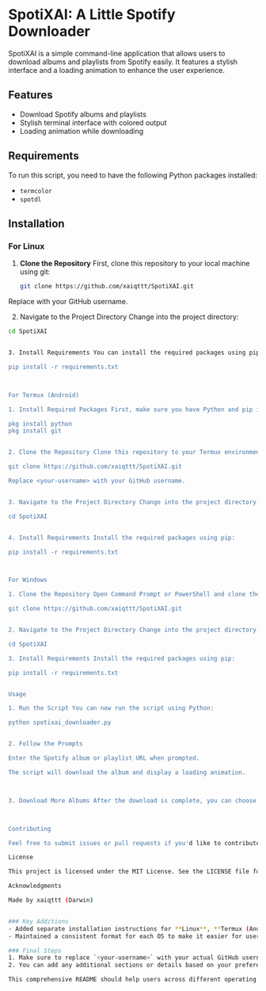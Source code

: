 # SpotiXAI: A Little Spotify Downloader

SpotiXAI is a simple command-line application that allows users to download albums and playlists from Spotify easily. It features a stylish interface and a loading animation to enhance the user experience.

## Features
- Download Spotify albums and playlists
- Stylish terminal interface with colored output
- Loading animation while downloading

## Requirements
To run this script, you need to have the following Python packages installed:
- `termcolor`
- `spotdl`

## Installation

### For Linux

1. **Clone the Repository**
   First, clone this repository to your local machine using git:

   ```bash
   git clone https://github.com/xaiqttt/SpotiXAI.git

Replace <your-username> with your GitHub username.

2. Navigate to the Project Directory Change into the project directory:

```bash
cd SpotiXAI


3. Install Requirements You can install the required packages using pip. It's recommended to use a virtual environment, but you can also install them globally:

pip install -r requirements.txt



For Termux (Android)

1. Install Required Packages First, make sure you have Python and pip installed in Termux. You can install them with the following commands:

pkg install python
pkg install git


2. Clone the Repository Clone this repository to your Termux environment:

git clone https://github.com/xaiqttt/SpotiXAI.git

Replace <your-username> with your GitHub username.


3. Navigate to the Project Directory Change into the project directory:

cd SpotiXAI


4. Install Requirements Install the required packages using pip:

pip install -r requirements.txt



For Windows

1. Clone the Repository Open Command Prompt or PowerShell and clone the repository:

git clone https://github.com/xaiqttt/SpotiXAI.git


2. Navigate to the Project Directory Change into the project directory:

cd SpotiXAI

3. Install Requirements Install the required packages using pip:

pip install -r requirements.txt


Usage

1. Run the Script You can now run the script using Python:

python spotixai_downloader.py


2. Follow the Prompts

Enter the Spotify album or playlist URL when prompted.

The script will download the album and display a loading animation.



3. Download More Albums After the download is complete, you can choose to download another album or exit the program.



Contributing

Feel free to submit issues or pull requests if you'd like to contribute to the project.

License

This project is licensed under the MIT License. See the LICENSE file for details.

Acknowledgments

Made by xaiqttt (Darwin)


### Key Additions
- Added separate installation instructions for **Linux**, **Termux (Android)**, and **Windows** users to ensure clarity for different platforms.
- Maintained a consistent format for each OS to make it easier for users to follow.

### Final Steps
1. Make sure to replace `<your-username>` with your actual GitHub username in the `README.md`.
2. You can add any additional sections or details based on your preferences or any features you may want to highlight further.

This comprehensive README should help users across different operating systems set up and use your SpotiXAI downloader effectively!


